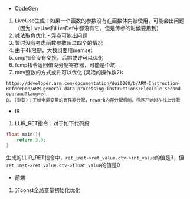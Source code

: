 - CodeGen
1. LiveUse生成：如果一个函数的参数没有在函数体内被使用，可能会出问题（因为LiveUse和LiveDef中都没有它，但是传参的时候要用到）
2. 减法取负优化 - 浮点可能出问题
3. 暂时没有考虑函数参数超过四个的情况
4. 由于4k限制，大数组要用memset
5. cmp指令没有交换，后期或许可以优化
6. fcmp指令返回值没分配寄存器，可能是个坑
7. mov整数的方式或许可以优化 (灵活的操作数2):
```
https://developer.arm.com/documentation/dui0068/b/ARM-Instruction-Reference/ARM-general-data-processing-instructions/Flexible-second-operand?lang=en
8. (重要)：干掉全局变量的寄存器分配，rework内存分配机制，程序开始时在栈上分配
```
- IR
1. LLIR_RET指令：对于如下代码段
```c
float main(){
    return 3.0;
}
```
生成的LLIR_RET指令中，`ret_inst->ret_value.ctv->int_value`的值是3，但`ret_inst->ret_value.ctv->float_value`的值是0
- 前端
1. 非const全局变量初始化优化

